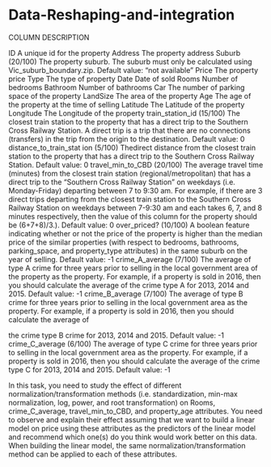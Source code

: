 # Data-Reshaping-and-integration
COLUMN DESCRIPTION 

ID
A unique id for the property
Address
The property address
Suburb (20/100)
The property suburb. The suburb must only be calculated using Vic_suburb_boundary.zip. ​Default value: “not available”
Price
The property price
Type
The type of property
Date
Date of sold
     Rooms
  Number of bedrooms
     Bathroom
   Number of bathrooms
     Car
   The number of parking space of the property
     LandSize
   The area of the property
     Age
   The age of the property at the time of selling
 Latitude
    The Latitude of the property
   Longitude
  The Longitude of the property
    train_station_id (15/100)
 The closest train station to the property that has a direct trip to the Southern Cross Railway Station. A direct trip is a trip that there are no connections (transfers) in the trip from the origin to the destination. ​Default value: 0
 distance_to_train_stat ion (5/100)
    The ​direct distance from the closest train station to the property that has a direct trip to the Southern Cross Railway Station. Default value: 0
     travel_min_to_CBD (20/100)
 The average travel time (minutes) from the closest train station (regional/metropolitan) that has a direct trip to the “Southern Cross Railway Station” on weekdays (i.e. Monday-Friday) departing ​between 7 to 9:30 am. For example, if there are 3 direct trips departing from the closest train station to the Southern Cross Railway Station on weekdays between 7-9:30 am and each takes 6, 7, and 8 minutes respectively, then the value of this column for the property should be (6+7+8)/3.). ​Default value: 0
     over_priced? (10/100)
   A boolean feature indicating whether or not the price of the property is higher than the median price of the similar properties (with respect to bedrooms, bathrooms, parking_space, and property_type attributes) in the same suburb on the year of selling. ​Default value: -1
     crime_A_average (7/100)
   The average of type A crime for three years prior to selling ​in the local government area of the property as the property. For example, if a property is sold in 2016, then you should calculate the average of the crime type A for 2013, 2014 and 2015. ​Default value: -1
 crime_B_average (7/100)
   The average of type B crime for three years prior to selling ​in the local government area as the property. For example, if a property is sold in 2016, then you should calculate the average of
 
the crime type B crime for 2013, 2014 and 2015. ​Default value: -1
crime_C_average (6/100)
The average of type C crime for three years prior to selling ​in the local government area as the property. For example, if a property is sold in 2016, then you should calculate the average of the crime type C for 2013, 2014 and 2015. ​Default value: -1


In this task, you need to study the effect of different normalization/transformation methods (i.e. standardization, min-max normalization, log, power, and root transformation) on ​Rooms​, crime_C_average, travel_min_to_CBD​, and ​property_age ​attributes. You need to observe and explain their effect assuming that we want to build a linear model on ​price using these attributes as the predictors of the linear model and recommend which one(s) do you think would work better on this data. When building the linear model, the same normalization/transformation method can be applied to each of these attributes.
